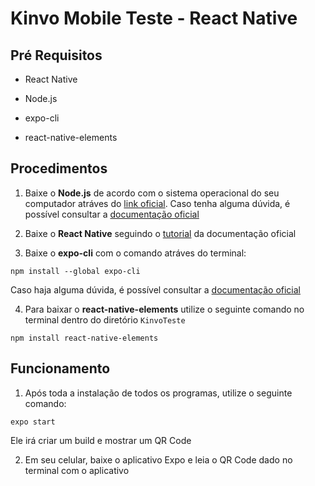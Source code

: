 # Kinvo Mobile Teste - React Native

## Pré Requisitos

* React Native

* Node.js

* expo-cli

* react-native-elements

## Procedimentos

1. Baixe o __Node.js__ de acordo com o sistema operacional do seu computador atráves do [link oficial](https://nodejs.org/pt-br/download/). Caso tenha alguma dúvida, é possível consultar a [documentação oficial](https://nodejs.org/pt-br/docs/)

2. Baixe o __React Native__ seguindo o [tutorial](https://reactnative.dev/docs/0.61/getting-started) da documentação oficial

3. Baixe o __expo-cli__ com o comando atráves do terminal:

```
npm install --global expo-cli
```

Caso haja alguma dúvida, é possível consultar a  [documentação oficial](https://docs.expo.io/get-started/installation/)

4. Para baixar o __react-native-elements__ utilize o seguinte comando no terminal dentro do diretório ```KinvoTeste```

```
npm install react-native-elements
```

## Funcionamento

1. Após toda a instalação de todos os programas, utilize o seguinte comando:
```
expo start
```

Ele irá criar um build e mostrar um QR Code

2. Em seu celular, baixe o aplicativo Expo e leia o QR Code dado no terminal com o aplicativo


